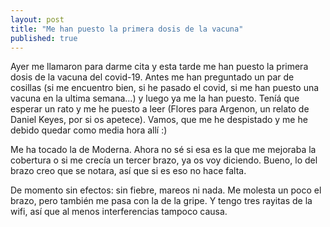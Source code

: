 ```yaml
---
layout: post
title: "Me han puesto la primera dosis de la vacuna"
published: true
---
```


Ayer me llamaron para darme cita y esta tarde me han puesto la primera dosis de la vacuna del covid-19. Antes me han preguntado un par de cosillas (si me encuentro bien, si he pasado el covid, si me han puesto una vacuna en la ultima semana...) y luego ya me la han puesto. Teníá que esperar un rato y me he puesto a leer (Flores para Argenon, un relato de Daniel Keyes, por si os apetece). Vamos, que me he despistado y me he debido quedar como media hora allí :)

Me ha tocado la de Moderna. Ahora no sé si esa es la que me mejoraba la cobertura o si me crecía un tercer brazo, ya os voy diciendo. Bueno, lo del brazo creo que se notara, así que si es eso no hace falta.

De momento sin efectos: sin fiebre, mareos ni nada. Me molesta un poco el brazo, pero también me pasa con la de la gripe. Y tengo tres rayitas de la wifi, así que al menos interferencias tampoco causa.
